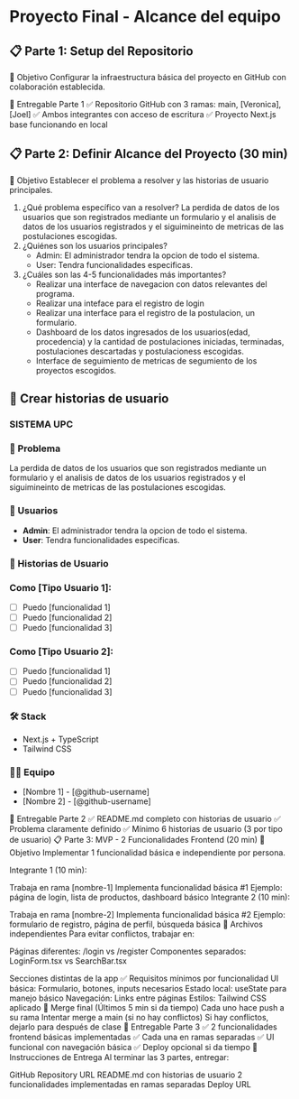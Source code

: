 # Proyecto Final - Alcance del equipo

## 📋 Parte 1: Setup del Repositorio

🎯 Objetivo
Configurar la infraestructura básica del proyecto en GitHub con colaboración establecida.

🎯 Entregable Parte 1
✅ Repositorio GitHub con 3 ramas: main, [Veronica], [Joel]
✅ Ambos integrantes con acceso de escritura
✅ Proyecto Next.js base funcionando en local

## 📋 Parte 2: Definir Alcance del Proyecto (30 min)

🎯 Objetivo
Establecer el problema a resolver y las historias de usuario principales.

1. ¿Qué problema específico van a resolver?
    La perdida de datos de los usuarios que son registrados mediante un formulario y el analisis de datos de los usuarios registrados y el siguimineinto de metricas de las postulaciones escogidas.
2. ¿Quiénes son los usuarios principales?
    + Admin: El administrador tendra la opcion de todo el sistema.
    + User: Tendra funcionalidades especificas.
3. ¿Cuáles son las 4-5 funcionalidades más importantes?
    + Realizar una interface de navegacion con datos relevantes del programa. 
    + Realizar una inteface para el registro de login
    + Realizar una interface para el registro de la postulacion, un formulario.
    + Dashboard de los datos ingresados de los usuarios(edad, procedencia) y la cantidad de postulaciones iniciadas, terminadas, postulaciones descartadas y postulacioness escogidas.
    + Interface de seguimiento de metricas de segumiento de los proyectos escogidos.

## 📝 Crear historias de usuario

### SISTEMA UPC

### 🎯 Problema

La perdida de datos de los usuarios que son registrados mediante un formulario y el analisis de datos de los usuarios registrados y el siguimineinto de metricas de las postulaciones escogidas.

### 👥 Usuarios

+ **Admin**: El administrador tendra la opcion de todo el sistema.
+ **User**: Tendra funcionalidades especificas.

### 📱 Historias de Usuario

### Como [Tipo Usuario 1]:

+ [ ] Puedo [funcionalidad 1]
+ [ ] Puedo [funcionalidad 2]
+ [ ] Puedo [funcionalidad 3]

### Como [Tipo Usuario 2]:

+ [ ] Puedo [funcionalidad 1]
+ [ ] Puedo [funcionalidad 2]
+ [ ] Puedo [funcionalidad 3]

### 🛠️ Stack

+ Next.js + TypeScript
+ Tailwind CSS

### 👨‍💻 Equipo

- [Nombre 1] - [@github-username]
- [Nombre 2] - [@github-username]

🎯 Entregable Parte 2
✅ README.md completo con historias de usuario
✅ Problema claramente definido
✅ Mínimo 6 historias de usuario (3 por tipo de usuario)
📋 Parte 3: MVP - 2 Funcionalidades Frontend (20 min)
🎯 Objetivo
Implementar 1 funcionalidad básica e independiente por persona.

Integrante 1 (10 min):

Trabaja en rama [nombre-1]
Implementa funcionalidad básica #1
Ejemplo: página de login, lista de productos, dashboard básico
Integrante 2 (10 min):

Trabaja en rama [nombre-2]
Implementa funcionalidad básica #2
Ejemplo: formulario de registro, página de perfil, búsqueda básica
📁 Archivos independientes
Para evitar conflictos, trabajar en:

Páginas diferentes: /login vs /register
Componentes separados: LoginForm.tsx vs SearchBar.tsx

Secciones distintas de la app
✅ Requisitos mínimos por funcionalidad
UI básica: Formulario, botones, inputs necesarios
Estado local: useState para manejo básico
Navegación: Links entre páginas
Estilos: Tailwind CSS aplicado
🔄 Merge final (Últimos 5 min si da tiempo)
Cada uno hace push a su rama
Intentar merge a main (si no hay conflictos)
Si hay conflictos, dejarlo para después de clase
🎯 Entregable Parte 3
✅ 2 funcionalidades frontend básicas implementadas
✅ Cada una en ramas separadas
✅ UI funcional con navegación básica
✅ Deploy opcional si da tiempo
📝 Instrucciones de Entrega
Al terminar las 3 partes, entregar:

GitHub Repository URL
README.md con historias de usuario
2 funcionalidades implementadas en ramas separadas
Deploy URL